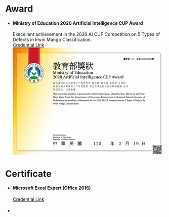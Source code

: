 # Award
* #### Ministry of Education 2020 Artificial Intelligence CUP Award
    Execellent achievement in the 2020 AI CUP Competition on 5 Types of Defects in Irwin Mangp Classification.  
    [Credential Link](https://global.turingcerts.com/co/cert?id=790)  
    <img src="AI_CUP_Mango.png">  

# Certificate
* #### Microsoft Excel Expert (Office 2016)
    [Credential Link](https://www.youracclaim.com/badges/9297ec9a-c475-4673-b983-459e575f55b9?source=linked_in_profile)  

* #### 